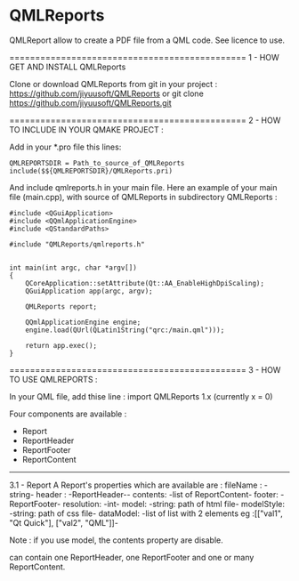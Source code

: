 # QMLReports

QMLReport allow to create a PDF file from a QML code.
See licence to use.

==============================================
1 - HOW GET AND INSTALL QMLReports

Clone or download QMLReports from git in your project :
      https://github.com/jiyuusoft/QMLReports
or
      git clone https://github.com/jiyuusoft/QMLReports.git




==============================================
2 - HOW TO INCLUDE IN YOUR QMAKE PROJECT :

Add in your *.pro file this lines:

    QMLREPORTSDIR = Path_to_source_of_QMLReports
    include($${QMLREPORTSDIR}/QMLReports.pri)


And include qmlreports.h in your main file.
Here an example of your main file (main.cpp), with source of QMLReports in subdirectory QMLReports :


    #include <QGuiApplication>
    #include <QQmlApplicationEngine>
    #include <QStandardPaths>

    #include "QMLReports/qmlreports.h"


    int main(int argc, char *argv[])
    {
        QCoreApplication::setAttribute(Qt::AA_EnableHighDpiScaling);
        QGuiApplication app(argc, argv);

        QMLReports report;

        QQmlApplicationEngine engine;
        engine.load(QUrl(QLatin1String("qrc:/main.qml")));

        return app.exec();
    }


==============================================
3 - HOW TO USE QMLREPORTS :

In your QML file, add thise line :
import QMLReports 1.x   (currently x = 0)


Four components are available :
   - Report
   - ReportHeader
   - ReportFooter
   - ReportContent

---------------------------------------------
3.1 - Report 
A Report's properties which are available are :
fileName : -string-
header : -ReportHeader--
contents: -list of ReportContent-
footer: -ReportFooter-
resolution: -int-
model: -string: path of html file-
modelStyle: -string: path of css file-
dataModel: -list of list with 2 elements eg :[["val1", "Qt Quick"], ["val2", "QML"]]-

Note : if you use model, the contents property are disable.


can contain one ReportHeader, one ReportFooter and one or many ReportContent.
